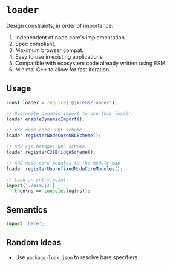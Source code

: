 # `loader`

Design constraints, in order of importance:

1. Independent of node core's implementation.
1. Spec compliant.
1. Maximum browser compat.
1. Easy to use in existing applications.
1. Compatible with ecosystem code already written using ESM.
1. Minimal C++ to allow for fast iteration.

## Usage

```js
const loader = require('@jkrems/loader');

// Overwrite dynamic import to use this loader.
loader.enableDynamicImport();

// Add node-core: URL scheme
loader.registerNodeCoreURLScheme();

// Add cjs-bridge: URL scheme
loader.registerCJSBridgeScheme();

// Add node core modules to the module map
loader.registerUnprefixedNodeCoreModules();

// Load an entry point.
import('./esm.js')
  .then(ns => console.log(ns));
```

## Semantics

```js
import 'bare';
```

## Random Ideas

* Use `package-lock.json` to resolve bare specifiers.
